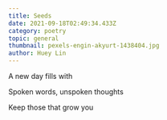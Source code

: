 ```yaml
---
title: Seeds
date: 2021-09-18T02:49:34.433Z
category: poetry
topic: general
thumbnail: pexels-engin-akyurt-1438404.jpg
author: Huey Lin
---
```

A new day fills with

Spoken words, unspoken thoughts

Keep those that grow you